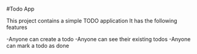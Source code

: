 #Todo App

This project contains a simple TODO application
It has the following features

-Anyone can create a todo
-Anyone can see their existing todos
-Anyone can mark a todo as done
